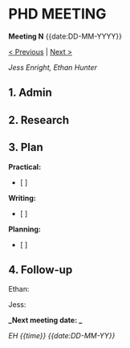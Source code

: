 # PHD MEETING

__Meeting N__
{{date:DD-MM-YYYY}}

[< Previous]() | [Next >]()

_Jess Enright,_
_Ethan Hunter_


## 1. Admin


## 2. Research


## 3. Plan

**Practical:**
- [ ] 

**Writing:**
- [ ] 

**Planning:**
- [ ] 



## 4. Follow-up

Ethan:

Jess:


**_Next meeting date: _**



_EH {{time}} {{date:DD-MM-YY}}_
